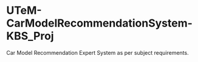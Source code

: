 # UTeM-CarModelRecommendationSystem-KBS_Proj
Car Model Recommendation Expert System as per subject requirements.
